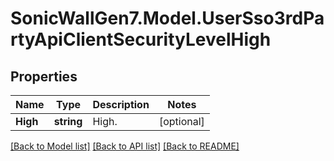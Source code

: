# SonicWallGen7.Model.UserSso3rdPartyApiClientSecurityLevelHigh

## Properties

Name | Type | Description | Notes
------------ | ------------- | ------------- | -------------
**High** | **string** | High. | [optional] 

[[Back to Model list]](../README.md#documentation-for-models) [[Back to API list]](../README.md#documentation-for-api-endpoints) [[Back to README]](../README.md)

